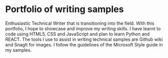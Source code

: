 # Portfolio of writing samples
Enthusiastic Technical Writer that is transitioning into the field. With this portfolio, I hope to showcase and improve my writing skills. I have learnt to code using HTML5, CSS and JavaScript and plan to learn Python and REACT. The tools I use to assist in writing technical samples are Github wiki and SnagIt for images. I follow the guidelines of the Microsoft Style guide in my samples.
